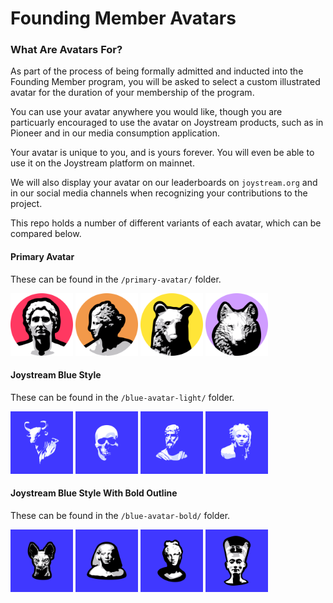 # Founding Member Avatars

### What Are Avatars For?

As part of the process of being formally admitted and inducted into the Founding Member program, you will be asked to select a custom illustrated avatar for the duration of your membership of the program.

You can use your avatar anywhere you would like, though you are particuarly encouraged to use the avatar on Joystream products, such as in Pioneer and in our media consumption application.

Your avatar is unique to you, and is yours forever.
You will even be able to use it on the Joystream platform on mainnet.

We will also display your avatar on our leaderboards on `joystream.org` and in our social media channels when recognizing your contributions to the project.

This repo holds a number of different variants of each avatar, which can be compared below.

#### Primary Avatar

These can be found in the `/primary-avatar/` folder.

<img width="100" src="/avatars/primary-avatar/1.png">
<img width="100" src="/avatars/primary-avatar/4.png">
<img width="100" src="/avatars/primary-avatar/2.png">
<img width="100" src="/avatars/primary-avatar/19.png">

#### Joystream Blue Style

These can be found in the `/blue-avatar-light/` folder.

<img width="100" src="/avatars/blue-avatar-light/17.png">
<img width="100" src="/avatars/blue-avatar-light/18.png">
<img width="100" src="/avatars/blue-avatar-light/3.png">
<img width="100" src="/avatars/blue-avatar-light/26.png">

#### Joystream Blue Style With Bold Outline

These can be found in the `/blue-avatar-bold/` folder.

<img width="100" src="/avatars/blue-avatar-bold/13.png">
<img width="100" src="/avatars/blue-avatar-bold/16.png">
<img width="100" src="/avatars/blue-avatar-bold/25.png">
<img width="100" src="/avatars/blue-avatar-bold/31.png">
